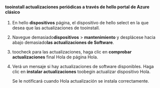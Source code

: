 <!--author=SharS last changed: 9/17/15-->

#### <a name="tooinstall-regular-updates-via-hello-azure-classic-portal"></a>tooinstall actualizaciones periódicas a través de hello portal de Azure clásico
1. En hello **dispositivos** página, el dispositivo de hello select en la que desea que las actualizaciones de tooinstall.
2. Navegue demasiado**dispositivos** > **mantenimiento** y desplácese hacia abajo demasiado**las actualizaciones de Software**.
3. toocheck para las actualizaciones, haga clic en **comprobar actualizaciones** final Hola de página Hola.
4. Verá un mensaje si hay actualizaciones de software disponibles. Haga clic en **instalar actualizaciones** toobegin actualizar dispositivo Hola.
   
    Se le notificará cuando Hola actualización se instala correctamente.

